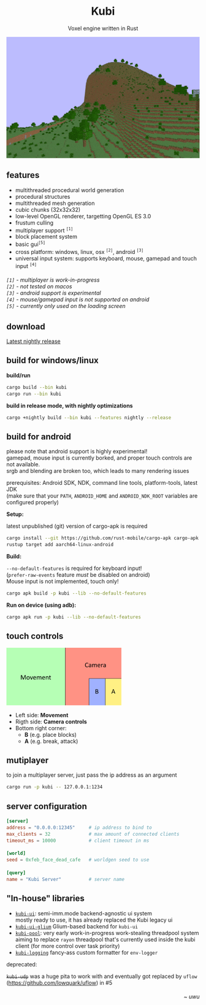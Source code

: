 <h1 align="center">Kubi</h1>
<p align="center">
  Voxel engine written in Rust
</p>
<div align="center">
  <img src=".readme/game.gif" width="512">
</div>

<h2>features</h2>

<p>
  <ul>
    <li>multithreaded procedural world generation</li>
    <li>procedural structures</li>
    <li>multithreaded mesh generation</li>
    <li>cubic chunks (32x32x32)</li>
    <li>low-level OpenGL renderer, targetting OpenGL ES 3.0</li>
    <li>frustum culling</li>
    <li>multiplayer support <sup><code>[1]</code></sup></li>
    <li>block placement system</li>
    <li>basic gui<sup><code>[5]</code></sup></li>
    <li>cross platform: windows, linux, osx <sup><code>[2]</code></sup>, android <sup><code>[3]</code></sup></li>
    <li>universal input system: supports keyboard, mouse, gamepad and touch input <sup><code>[4]</code></sup></li>
  </ul>
  <h6>
    <code>[1]</code> - multiplayer is work-in-progress<br>
    <code>[2]</code> - not tested on macos<br>
    <code>[3]</code> - android support is experimental<br>
    <code>[4]</code> - mouse/gamepad input is not supported on android<br>
  <code>[5]</code> - currently only used on the loading screen 
  </h6>
</p>

<h2>download</h2>
<a href="https://github.com/griffi-gh/kubi/releases/tag/nightly">Latest nightly release</a>

<h2>build for windows/linux</h2>

**build/run**

```bash
cargo build --bin kubi
cargo run --bin kubi
```

**build in release mode, with nightly optimizations**

```bash
cargo +nightly build --bin kubi --features nightly --release
```

<h2>build for android</h2>

please note that android support is highly experimental!\
gamepad, mouse input is currently borked, and proper touch controls are not available.\
srgb and blending are broken too, which leads to many rendering issues

prerequisites: Android SDK, NDK, command line tools, platform-tools, latest JDK\
(make sure that your `PATH`, `ANDROID_HOME` and `ANDROID_NDK_ROOT` variables are configured properly)

**Setup:**

latest unpublished (git) version of cargo-apk is required

```bash
cargo install --git https://github.com/rust-mobile/cargo-apk cargo-apk
rustup target add aarch64-linux-android
```

**Build:**

`--no-default-features` is required for keyboard input!\
(`prefer-raw-events` feature *must* be disabled on android)\
Mouse input is not implemented, touch only!

```bash
cargo apk build -p kubi --lib --no-default-features
```

**Run on device (using adb):**

```bash
cargo apk run -p kubi --lib --no-default-features
```

<h2>touch controls</h2>

<img src=".readme/touch_controls.png" alt="touch control scheme" width="300">

- Left side: **Movement**
- Rigth side: **Camera controls**
- Bottom right corner:
  - **B** (e.g. place blocks)
  - **A** (e.g. break, attack)

<h2>mutiplayer</h2>

to join a multiplayer server, just pass the ip address as an argument

```sh
cargo run -p kubi -- 127.0.0.1:1234
```

<h2>server configuration</h2>

```toml
[server]
address = "0.0.0.0:12345"     # ip address to bind to
max_clients = 32              # max amount of connected clients
timeout_ms = 10000            # client timeout in ms

[world]
seed = 0xfeb_face_dead_cafe   # worldgen seed to use

[query]
name = "Kubi Server"          # server name
```

<h2>"In-house" libraries</h2>

- [`kubi-ui`](kubi-ui): semi-imm.mode backend-agnostic ui system\
  mostly ready to use, it has already replaced the Kubi legacy ui
- [`kubi-ui-glium`](kubi-ui-glium) Glium-based backend for `kubi-ui`
- [`kubi-pool`](kubi-pool): very early work-in-progress work-stealing threadpool system\
  aiming to replace `rayon` threadpool that's currently used inside the kubi client (for more control over task priority)
- [`kubi-logging`](kubi-logging) fancy-ass custom formatter for `env-logger`

deprecated:

~~`kubi-udp`~~ was a huge pita to work with and eventually got replaced by `uflow` (https://github.com/lowquark/uflow) in #5

<h6 align="right"><i>~ uwu</i></h6>
